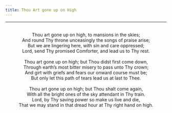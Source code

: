 ```yaml
---
title: Thou Art gone up on High
---
```


---
<center>
<br/>
Thou art gone up on high, to mansions in the skies;<br/>
And round Thy throne unceasingly the songs of praise arise;<br/>
But we are lingering here, with sin and care oppressed;<br/>
Lord, send Thy promised Comforter, and lead us to Thy rest.<br/>
<br/>
Thou art gone up on high; but Thou didst first come down,<br/>
Through earth’s most bitter misery to pass unto Thy crown;<br/>
And girt with griefs and fears our onward course must be;<br/>
But only let this path of tears lead us at last to Thee.<br/>
<br/>
Thou art gone up on high; but Thou shalt come again,<br/>
With all the bright ones of the sky attendant in Thy train.<br/>
Lord, by Thy saving power so make us live and die,<br/>
That we may stand in that dread hour at Thy right hand on high.<br/>

</center>